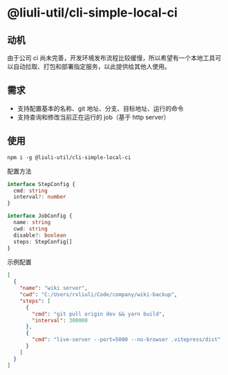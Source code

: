 # @liuli-util/cli-simple-local-ci

## 动机

由于公司 ci 尚未完善，开发环境发布流程比较缓慢，所以希望有一个本地工具可以自动拉取、打包和部署指定服务，以此提供给其他人使用。

## 需求

- 支持配置基本的名称、git 地址、分支、目标地址、运行的命令
- 支持查询和修改当前正在运行的 job（基于 http server）

## 使用

```shell
npm i -g @liuli-util/cli-simple-local-ci
```

配置方法

```ts
interface StepConfig {
  cmd: string
  interval?: number
}

interface JobConfig {
  name: string
  cwd: string
  disable?: boolean
  steps: StepConfig[]
}
```

示例配置

```json
[
  {
    "name": "wiki server",
    "cwd": "C:/Users/rxliuli/Code/company/wiki-backup",
    "steps": [
      {
        "cmd": "git pull origin dev && yarn build",
        "interval": 300000
      },
      {
        "cmd": "live-server --port=5000 --no-browser .vitepress/dist"
      }
    ]
  }
]
```
